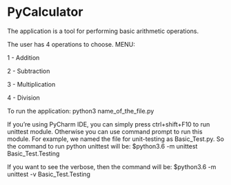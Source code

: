 # PyCalculator

The application is a tool for performing basic arithmetic operations. 

The user has 4 operations to choose. 
MENU:

1 - Addition 

2 - Subtraction

3 - Multiplication 

4 - Division

To run the application: python3 name_of_the_file.py

If you’re using PyCharm IDE, you can simply press ctrl+shift+F10 to run unittest module. Otherwise you can use command prompt to run this module. For example, we named the file for unit-testing as Basic_Test.py. So the command to run python unittest will be:
$python3.6 -m unittest Basic_Test.Testing

If you want to see the verbose, then the command will be:
$python3.6 -m unittest -v Basic_Test.Testing
